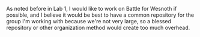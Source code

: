 As noted before in Lab 1, I would like to work on Battle for Wesnoth if 
possible, and I believe it would be best to have a common repository for 
the group I'm working with because we're not very large, so a blessed 
repository or other organization method would create too much overhead.
